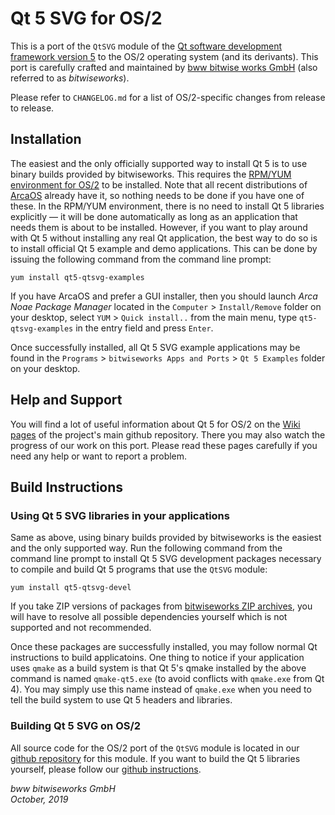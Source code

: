 # Qt 5 SVG for OS/2

This is a port of the `QtSVG` module of the [Qt software development framework version 5](https://www.qt.io/) to the OS/2 operating system (and its derivants). This port is carefully crafted and maintained by [bww bitwise works GmbH](https://www.bitwiseworks.com/) (also referred to as *bitwiseworks*).

Please refer to `CHANGELOG.md` for a list of OS/2-specific changes from release to release.

## Installation

The easiest and the only officially supported way to install Qt 5 is to use binary builds provided by bitwiseworks. This requires the [RPM/YUM environment for OS/2](http://trac.netlabs.org/rpm/wiki) to be installed. Note that all recent distributions of [ArcaOS](https://www.arcanoae.com/arcaos/) already have it, so nothing needs to be done if you have one of these. In the RPM/YUM environment, there is no need to install Qt 5 libraries explicitly — it will be done automatically as long as an application that needs them is about to be installed. However, if you want to play around with Qt 5 without installing any real Qt application, the best way to do so is to install official Qt 5 example and demo applications. This can be done by issuing the following command from the command line prompt:

```
yum install qt5-qtsvg-examples
```

If you have ArcaOS and prefer a GUI installer, then you should launch *Arca Noae Package Manager* located in the `Computer` > `Install/Remove` folder on your desktop, select `YUM` > `Quick install..` from the main menu, type `qt5-qtsvg-examples` in the entry field and press `Enter`.

Once successfully installed, all Qt 5 SVG example applications may be found in the `Programs` > `bitwiseworks Apps and Ports` > `Qt 5 Examples` folder on your desktop.

## Help and Support

You will find a lot of useful information about Qt 5 for OS/2 on the [Wiki pages](https://github.com/bitwiseworks/qt5-os2/wiki) of the project's main github repository. There you may also watch the progress of our work on this port. Please read these pages carefully if you need any help or want to report a problem.

## Build Instructions

### Using Qt 5 SVG libraries in your applications

Same as above, using binary builds provided by bitwiseworks is the easiest and the only supported way. Run the following command from the command line prompt to install Qt 5 SVG development packages necessary to compile and build Qt 5 programs that use the `QtSVG` module:

```
yum install qt5-qtsvg-devel
```

If you take ZIP versions of packages from [bitwiseworks ZIP archives](http://rpm.netlabs.org/release/00/zip), you will have to resolve all possible dependencies yourself which is not supported and not recommended.

Once these packages are successfully installed, you may follow normal Qt instructions to build applicatoins. One thing to notice if your application uses `qmake` as a build system is that Qt 5's qmake installed by the above command is named `qmake-qt5.exe` (to avoid conflicts with `qmake.exe` from Qt 4). You may simply use this name instead of `qmake.exe` when you need to tell the build system to use Qt 5 headers and libraries.

### Building Qt 5 SVG on OS/2

All source code for the OS/2 port of the `QtSVG` module is located in our [github repository](https://github.com/bitwiseworks/qtsvg-os2) for this module. If you want to build the Qt 5 libraries yourself, please follow our [github instructions](https://github.com/bitwiseworks/qt5-os2/wiki/Developers#building-qt).

*bww bitwiseworks GmbH\
October, 2019*
